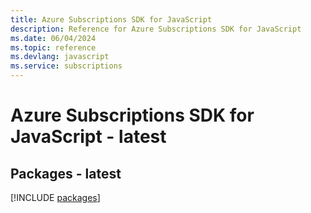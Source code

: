 ```yaml
---
title: Azure Subscriptions SDK for JavaScript
description: Reference for Azure Subscriptions SDK for JavaScript
ms.date: 06/04/2024
ms.topic: reference
ms.devlang: javascript
ms.service: subscriptions
---
```

# Azure Subscriptions SDK for JavaScript - latest
## Packages - latest
[!INCLUDE [packages](subscriptions-index.md)]